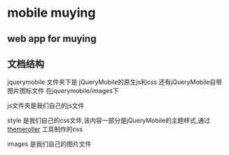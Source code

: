 ﻿mobile muying
============

web app for muying
-------------


文档结构
-------------
jquerymobile 文件夹下是 jQueryMobile的原生js和css 还有jQueryMobile自带图片图标文件 在jquerymobile/images下

js文件夹是我们自己的js文件

style 是我们自己的css文件,该内容一部分是jQueryMobile的主题样式,通过[themeroller](http://jquerymobile.com/themeroller/) 工具制作的css

images 是我们自己的图片文件